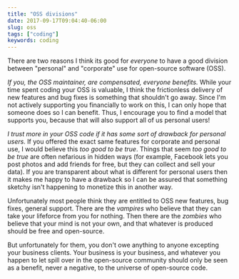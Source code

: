 ```yaml
---
title: "OSS divisions"
date: 2017-09-17T09:04:40-06:00
slug: oss
tags: ["coding"]
keywords: coding
---
```


There are two reasons I think its good for *everyone* to have a good division between "personal" and "corporate" use for open-source software (OSS).

*If you, the OSS maintainer, are compensated, everyone benefits.* While your time spent coding your OSS is valuable, I think the frictionless delivery of new features and bug fixes is something that shouldn't go away. Since I'm not actively supporting you financially to work on this, I can only hope that someone does so I can benefit. Thus, I encourage you to find a model that supports you, because that will also support all of us personal users! 


*I trust more in your OSS code if it has some sort of drawback for personal users.* If you offered the exact same features for corporate and personal use, I would believe this *too good to be true*. Things that seem *too good to be true* are often nefarious in hidden ways (for example, Facebook lets you post photos and add friends for free, but they can collect and sell your data). If you are transparent about what is different for personal users then it makes me happy to have a drawback so I can be assured that something sketchy isn't happening to monetize this in another way. 

Unfortunately most people think they are entitled to OSS new features, bug fixes, general support. There are the *vampires* who believe that they can take your lifeforce from you for nothing. Then there are the *zombies* who believe that your mind is not your own, and that whatever is produced should be free and open-source.

But unfortunately for them, you don't owe anything to anyone excepting your business clients. Your business is your business, and whatever you happen to let spill over in the open-source community should only be seen as a benefit, never a negative, to the universe of open-source code. 
